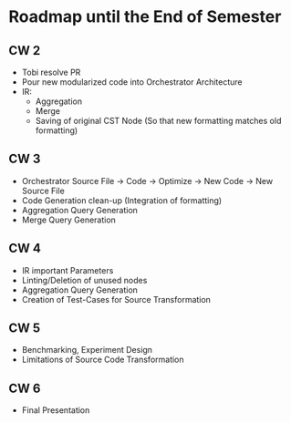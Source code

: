 # Roadmap until the End of Semester

## CW 2

- Tobi resolve PR
- Pour new modularized code into Orchestrator Architecture
- IR:
  - Aggregation
  - Merge
  - Saving of original CST Node (So that new formatting matches old formatting)

## CW 3

- Orchestrator Source File -> Code -> Optimize -> New Code -> New Source File
- Code Generation clean-up (Integration of formatting)
- Aggregation Query Generation
- Merge Query Generation

## CW 4

- IR important Parameters
- Linting/Deletion of unused nodes
- Aggregation Query Generation
- Creation of Test-Cases for Source Transformation

## CW 5

- Benchmarking, Experiment Design
- Limitations of Source Code Transformation

## CW 6

- Final Presentation
